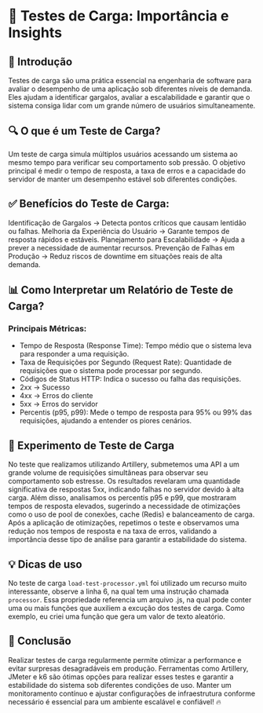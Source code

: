 
# 📌 Testes de Carga: Importância e Insights

  

## 🚀 Introdução

Testes de carga são uma prática essencial na engenharia de software para avaliar o desempenho de uma aplicação sob diferentes níveis de demanda. Eles ajudam a identificar gargalos, avaliar a escalabilidade e garantir que o sistema consiga lidar com um grande número de usuários simultaneamente.  

## 🔍 O que é um Teste de Carga?

Um teste de carga simula múltiplos usuários acessando um sistema ao mesmo tempo para verificar seu comportamento sob pressão. O objetivo principal é medir o tempo de resposta, a taxa de erros e a capacidade do servidor de manter um desempenho estável sob diferentes condições.

## ✅ Benefícios do Teste de Carga:

Identificação de Gargalos → Detecta pontos críticos que causam lentidão ou falhas.
Melhoria da Experiência do Usuário → Garante tempos de resposta rápidos e estáveis.
Planejamento para Escalabilidade → Ajuda a prever a necessidade de aumentar recursos.
Prevenção de Falhas em Produção → Reduz riscos de downtime em situações reais de alta demanda.

## 📊 Como Interpretar um Relatório de Teste de Carga?

### Principais Métricas:
- Tempo de Resposta (Response Time): Tempo médio que o sistema leva para responder a uma requisição.
- Taxa de Requisições por Segundo (Request Rate): Quantidade de requisições que o sistema pode processar por segundo.
- Códigos de Status HTTP: Indica o sucesso ou falha das requisições.
- 2xx → Sucesso
- 4xx → Erros do cliente
- 5xx → Erros do servidor
- Percentis (p95, p99): Mede o tempo de resposta para 95% ou 99% das requisições, ajudando a entender os piores cenários.

## 📌 Experimento de Teste de Carga

No teste que realizamos utilizando Artillery, submetemos uma API a um grande volume de requisições simultâneas para observar seu comportamento sob estresse. Os resultados revelaram uma quantidade significativa de respostas 5xx, indicando falhas no servidor devido à alta carga. Além disso, analisamos os percentis p95 e p99, que mostraram tempos de resposta elevados, sugerindo a necessidade de otimizações como o uso de pool de conexões, cache (Redis) e balanceamento de carga.
Após a aplicação de otimizações, repetimos o teste e observamos uma redução nos tempos de resposta e na taxa de erros, validando a importância desse tipo de análise para garantir a estabilidade do sistema.

## 💡 Dicas de uso
No teste de carga `load-test-processor.yml` foi utilizado um recurso muito interessante, observe a linha 6, na qual tem uma instrução chamada `processor`. Essa propriedade referencia um arquivo .js, na qual pode conter uma ou mais funções que auxiliem a excução dos testes de carga. Como exemplo, eu criei uma função que gera um valor de texto aleatório. 

## 🚀 Conclusão

Realizar testes de carga regularmente permite otimizar a performance e evitar surpresas desagradáveis em produção. Ferramentas como Artillery, JMeter e k6 são ótimas opções para realizar esses testes e garantir a estabilidade do sistema sob diferentes condições de uso.
Manter um monitoramento contínuo e ajustar configurações de infraestrutura conforme necessário é essencial para um ambiente escalável e confiável! 🔥